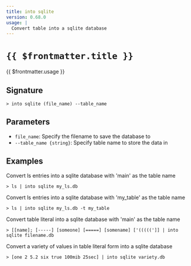 ```yaml
---
title: into sqlite
version: 0.68.0
usage: |
  Convert table into a sqlite database
---
```


# <code>{{ $frontmatter.title }}</code>

<div style='white-space: pre-wrap;'>{{ $frontmatter.usage }}</div>

## Signature

```> into sqlite (file_name) --table_name```

## Parameters

 -  `file_name`: Specify the filename to save the database to
 -  `--table_name {string}`: Specify table name to store the data in

## Examples

Convert ls entries into a sqlite database with 'main' as the table name
```shell
> ls | into sqlite my_ls.db
```

Convert ls entries into a sqlite database with 'my_table' as the table name
```shell
> ls | into sqlite my_ls.db -t my_table
```

Convert table literal into a sqlite database with 'main' as the table name
```shell
> [[name]; [-----] [someone] [=====] [somename] ['(((((']] | into sqlite filename.db
```

Convert a variety of values in table literal form into a sqlite database
```shell
> [one 2 5.2 six true 100mib 25sec] | into sqlite variety.db
```
